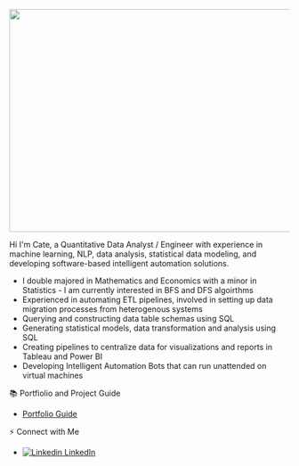
<img src="https://github.com/cateallen/cateallen/assets/137816906/4ec00a67-5053-42dc-a075-030a50f7fccb" width="1100" height="400">



Hi I'm Cate, a Quantitative Data Analyst / Engineer with experience in machine learning, NLP, data analysis,
statistical data modeling, and developing software-based intelligent automation solutions.


+ I double majored in Mathematics and Economics with a minor in Statistics - I am currently interested in BFS and DFS algoirthms
+ Experienced in automating ETL pipelines, involved in setting up data migration processes from heterogenous systems
+ Querying and constructing data table schemas using SQL
+ Generating statistical models, data transformation and analysis using SQL
+ Creating pipelines to centralize data for visualizations and reports in Tableau and Power BI
+ Developing Intelligent Automation Bots that can run unattended on virtual machines


📚 Portfiolio and Project Guide
+ [Portfolio Guide](https://github.com/cateallen?tab=repositories)



⚡ Connect with Me
+ [![Linkedin](https://i.stack.imgur.com/gVE0j.png) LinkedIn](https://www.linkedin.com/in/cate-m-allen/)


